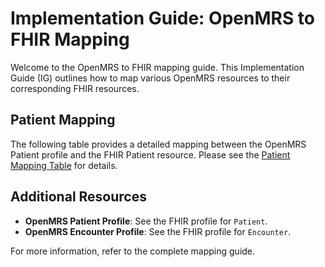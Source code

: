 # Implementation Guide: OpenMRS to FHIR Mapping

Welcome to the OpenMRS to FHIR mapping guide. This Implementation Guide (IG) outlines how to map various OpenMRS resources to their corresponding FHIR resources.

## Patient Mapping

The following table provides a detailed mapping between the OpenMRS Patient profile and the FHIR Patient resource. Please see the [Patient Mapping Table](mapping.md) for details.

## Additional Resources

- **OpenMRS Patient Profile**: See the FHIR profile for `Patient`.
- **OpenMRS Encounter Profile**: See the FHIR profile for `Encounter`.

For more information, refer to the complete mapping guide.

